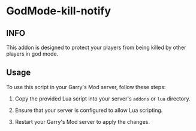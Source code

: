 # GodMode-kill-notify
## INFO
This addon is designed to protect your players from being killed by other players in god mode.

## Usage

To use this script in your Garry's Mod server, follow these steps:

1. Copy the provided Lua script into your server's `addons` or `lua` directory.

2. Ensure that your server is configured to allow Lua scripting.

3. Restart your Garry's Mod server to apply the changes.
